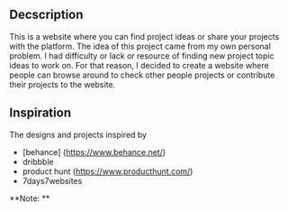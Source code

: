 
## Decscription 

This is a website where you can find project ideas or share your projects with the platform. The idea of this project came from my own personal problem. I had difficulty or lack or resource of finding new project topic ideas to work on. For that reason, I decided to create a website where people can browse around to check other people projects or contribute their projects to the website. 



## Inspiration 
The designs and projects inspired by 
- [behance] (https://www.behance.net/)
- dribbble
- product hunt (https://www.producthunt.com/)
- 7days7websites 



**Note: **


